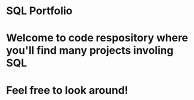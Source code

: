 # SQL Portfolio
# Welcome to code respository where you'll find many projects involing SQL
# Feel free to look around!
